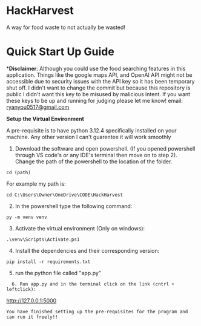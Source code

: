 # HackHarvest
A way for food waste to not actually be wasted!

# Quick Start Up Guide
***Disclaimer**: Although you could use the food searching features in this application. Things like the google maps API, and OpenAI API might not be
accessible due to security issues with the API key so it has been temporary shut off. I didn't want to change the commit but because this repository is public
I didn't want this key to be misused by malicious intent. If you want these keys to be up and running for judging please let me know!
email: ryanyou0517@gmail.com

**Setup the Virtual Environment**

A pre-requisite is to have python 3.12.4 specifically installed on your machine. Any other version I can't guarentee it will work smoothly

  1. Download the software and open powershell. (If you opened powershell through VS code's or any IDE's terminal then move on to step 2). Change the path of the powershell to the location of the folder.
```
cd (path)
```
For example my path is:
```
cd C:\Users\Owner\OneDrive\CODE\HackHarvest
```
  2. In the powershell type the following command:
```
py -m venv venv
```
  3. Activate the virtual environment (Only on windows):
```
.\venv\Scripts\Activate.ps1
```
  4. Install the dependencies and their corresponding version:
```
pip install -r requirements.txt
```
  5. run the python file called "app.py"
```
  6. Run app.py and in the terminal click on the link (cntrl + leftclick):
```
http://127.0.0.1:5000
```
You have finished setting up the pre-requisites for the program and can run it freely!!
